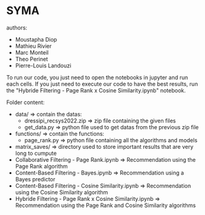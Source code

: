 # SYMA
authors:
- Moustapha Diop
- Mathieu Rivier
- Marc Monteil
- Theo Perinet
- Pierre-Louis Landouzi

To run our code, you just need to open the notebooks in jupyter and run each cells.
If you just need to execute our code to have the best results, run the "Hybride Filtering - Page Rank x Cosine Similarity.ipynb" notebook.

Folder content:
- data/ => contain the datas:
	- dressipi\_recsys2022.zip => zip file containing the given files
	- get\_data.py => python file used to get datas from the previous zip file 
- functions/ => contain the functions:
	- page_rank.py => python file containing all the algorithms and models
- matrix\_saves/ => directory used to store important results that are very long to cumpute
- Collaborative Filtering - Page Rank.ipynb => Recommendation using the Page Rank algorithm
- Content-Based Filtering - Bayes.ipynb => Recommendation using a Bayes predictor
- Content-Based Filtering - Cosine Similarity.ipynb => Recommendation using the Cosine Similarity algorithm
- Hybride Filtering - Page Rank x Cosine Similarity.ipynb => Recommendation using the Page Rank and Cosine Similarity algorithms

